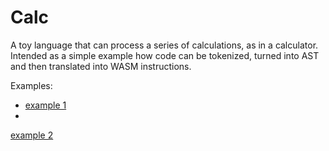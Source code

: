 # Calc

A toy language that can process a series of calculations, as in a calculator.
Intended as a simple example how code can be tokenized, turned into AST
and then translated into WASM instructions.

Examples:

* <a href="http://htmlpreview.github.io/?https://github.com/almarklein/pywasm/blob/master/calc/calc1.html" target="_blank">
  example 1</a>
*  <a href="http://htmlpreview.github.io/?https://github.com/almarklein/pywasm/blob/master/calc/calc2.html" target="_blank">
  example 2</a>

